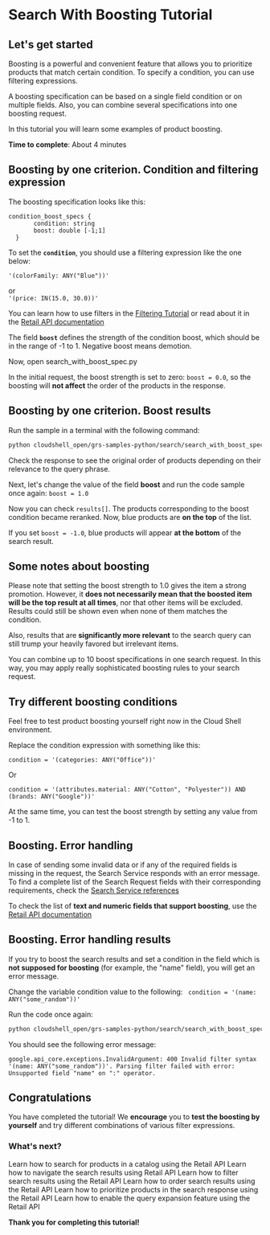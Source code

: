 # **Search With Boosting Tutorial**

## Let's get started

Boosting is a powerful and convenient feature that allows you to prioritize products that match certain condition.
To specify a condition, you can use filtering expressions.

A boosting specification can be based on a single field condition or on multiple fields. Also, you can combine several specifications into one boosting request.

In this tutorial you will learn some examples of product boosting.


**Time to complete**: About 4 minutes


## Boosting by one criterion. Condition and filtering expression 

The boosting specification looks like this:
  
  ```
  condition_boost_specs {
         condition: string
         boost: double [-1;1]
    }
```

To set the **```condition```**, you should use a filtering expression like the one below:

```'(colorFamily: ANY("Blue"))'``` 

or  
```'(price: IN(15.0, 30.0))'```

You can learn how to use filters in the [Filtering Tutorial](tutorial_filtering.md) 
or read about it in the [Retail API documentation](https://cloud.google.com/retail/docs/filter-and-order#filter) 

The field **```boost```** defines the strength of the condition boost, which should be in the range of -1 to 1. Negative boost means demotion.

Now, open <walkthrough-editor-select-regex filePath="cloudshell_open/grs-samples-python/search/search_with_boost_spec.py" regex="boost.*0">search_with_boost_spec.py</walkthrough-editor-select-regex>


In the initial request, the boost strength is set to zero: ```boost = 0.0```, so the boosting will **not affect** the order of the products in the response.


## Boosting by one criterion. Boost results

Run the sample in a <walkthrough-editor-spotlight spotlightId="menu-terminal-new-terminal">terminal</walkthrough-editor-spotlight> with the following command:
```bash
python cloudshell_open/grs-samples-python/search/search_with_boost_spec.py
```
Check the response to see the original order of products depending on their relevance to the query phrase.

Next, let's change the value of the field **boost** and run the code sample once again:
```boost = 1.0```

Now you can check ```results[]```. The products corresponding to the boost condition became reranked. Now, blue products are **on the top** of the list.

If you set ```boost = -1.0```, blue products will appear **at the bottom** of the search result.

## Some notes about boosting

Please note that setting the boost strength to 1.0 gives the item a strong promotion. However, it **does not necessarily mean that the boosted item will be the top result at all times**, nor that other items will be excluded. 
Results could still be shown even when none of them matches the condition. 

Also, results that are **significantly more relevant** to the search query can still trump your heavily favored but irrelevant items.

You can combine up to 10 boost specifications in one search request. In this way, you may apply really sophisticated boosting rules to your search request.

## Try different boosting conditions

Feel free to test product boosting yourself right now in the Cloud Shell environment.

Replace the <walkthrough-editor-select-regex filePath="cloudshell_open/grs-samples-python/search/search_with_boost_spec.py" regex="condition = '.*'">condition</walkthrough-editor-select-regex> expression with something like this:

```
condition = '(categories: ANY("Office"))'
```

Or
```
condition = '(attributes.material: ANY("Cotton", "Polyester")) AND (brands: ANY("Google"))'
```

At the same time, you can test the <walkthrough-editor-select-regex filePath="cloudshell_open/grs-samples-python/search/search_with_boost_spec.py" regex="boost = /D.*">boost strength</walkthrough-editor-select-regex> by setting any value from -1 to 1.

## Boosting. Error handling

In case of sending some invalid data or if any of the required fields is missing in the request, the Search Service responds with an error message.
To find a complete list of the Search Request fields with their corresponding requirements, check the [Search Service references](https://cloud.google.com/retail/docs/reference/rpc/google.cloud.retail.v2#searchservice)

To check the list of **text and numeric fields that support boosting**, use the [Retail API documentation](https://cloud.google.com/retail/docs/filter-and-order#filter)

## Boosting. Error handling results

If you try to boost the search results and set a condition in the field which is **not supposed for boosting** (for example, the "name" field), you will get an error message.

Change the variable <walkthrough-editor-select-regex filePath="cloudshell_open/grs-samples-python/search/search_with_boost_spec.py" regex="condition = '.*'">condition</walkthrough-editor-select-regex> value to the following:
``` condition = '(name: ANY("some_random"))'```

Run the code once again:
```bash
python cloudshell_open/grs-samples-python/search/search_with_boost_spec.py
```

You should see the following error message:

```google.api_core.exceptions.InvalidArgument: 400 Invalid filter syntax '(name: ANY("some_random"))'. Parsing filter failed with error: Unsupported field "name" on ":" operator.```

## Congratulations

<walkthrough-conclusion-trophy></walkthrough-conclusion-trophy>

You have completed the tutorial! We **encourage** you to **test the boosting by yourself** and try different combinations of various filter expressions.

### What's next?

<walkthrough-tutorial-card id="retail_api_querying_python_v2" title="Search simple query tutorial" keepPrevious=true>
Learn how to search for products in a catalog using the Retail API</walkthrough-tutorial-card>

<walkthrough-tutorial-card id="retail_api_pagination_python_v2" title="Search with pagination tutorial" keepPrevious=true>
Learn how to navigate the search results using Retail API</walkthrough-tutorial-card>

<walkthrough-tutorial-card id="retail_api_filtering_python_v2" title="Search with filtering tutorial" keepPrevious=true>
Learn how to filter search results using the Retail API</walkthrough-tutorial-card>

<walkthrough-tutorial-card id="retail_api_ordering_python_v2" title="Search with ordering tutorial" keepPrevious=true>
Learn how to order search results using the Retail API</walkthrough-tutorial-card>

<walkthrough-tutorial-card id="retail_api_boosting_python_v2" title="Search with boosting tutorial" keepPrevious=true>
Learn how to prioritize products in the search response using the Retail API</walkthrough-tutorial-card>

<walkthrough-tutorial-card id="retail_api_query_expansion_python_v2" title="Search with query expansion tutorial" keepPrevious=true>
Learn how to enable the query expansion feature using the Retail API</walkthrough-tutorial-card>


**Thank you for completing this tutorial!**
